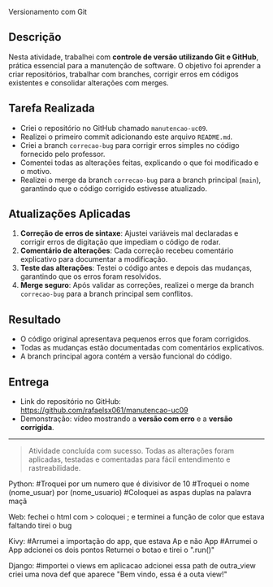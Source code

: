 Versionamento com Git

## Descrição
Nesta atividade, trabalhei com **controle de versão utilizando Git e GitHub**, prática essencial para a manutenção de software. O objetivo foi aprender a criar repositórios, trabalhar com branches, corrigir erros em códigos existentes e consolidar alterações com merges.

## Tarefa Realizada
- Criei o repositório no GitHub chamado `manutencao-uc09`.
- Realizei o primeiro commit adicionando este arquivo `README.md`.
- Criei a branch `correcao-bug` para corrigir erros simples no código fornecido pelo professor.
- Comentei todas as alterações feitas, explicando o que foi modificado e o motivo.
- Realizei o merge da branch `correcao-bug` para a branch principal (`main`), garantindo que o código corrigido estivesse atualizado.

## Atualizações Aplicadas
1. **Correção de erros de sintaxe**: Ajustei variáveis mal declaradas e corrigir erros de digitação que impediam o código de rodar.
2. **Comentário de alterações**: Cada correção recebeu comentário explicativo para documentar a modificação.
3. **Teste das alterações**: Testei o código antes e depois das mudanças, garantindo que os erros foram resolvidos.
4. **Merge seguro**: Após validar as correções, realizei o merge da branch `correcao-bug` para a branch principal sem conflitos.

## Resultado
- O código original apresentava pequenos erros que foram corrigidos.
- Todas as mudanças estão documentadas com comentários explicativos.
- A branch principal agora contém a versão funcional do código.

## Entrega
- Link do repositório no GitHub: https://github.com/rafaelsx061/manutencao-uc09
- Demonstração: vídeo mostrando a **versão com erro** e a **versão corrigida**.

---

> Atividade concluída com sucesso. Todas as alterações foram aplicadas, testadas e comentadas para fácil entendimento e rastreabilidade.

Python:
#Troquei por um numero que é divisivor de 10
#Troquei o nome (nome_usuar) por (nome_usuario)
 #Coloquei as aspas duplas na palavra maçã

Web: 
fechei o html com >
coloquei ; e terminei a função de color que estava faltando
tirei o bug

Kivy:
#Arrumei a importação do app, que estava Ap e não App
#Arrumei o App
adcionei os dois pontos 
Returnei o botao e tirei  o ".run()"

Django:
#importei o views em aplicacao
adcionei essa path de outra_view
criei uma nova def que aparece "Bem vindo, essa é a outa view!"

